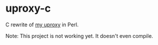 # uproxy-c
C rewrite of [my uproxy][1] in Perl.

Note: This project is not working yet. It doesn't even compile.

[1]: https://github.com/steveschnepp/uproxy 
